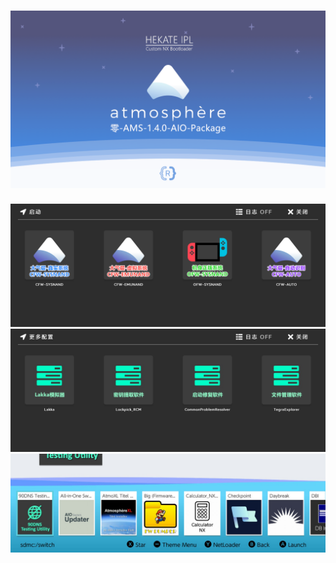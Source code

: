 
![开机图](img/AMS1.4.0.png?raw=true)
=====
![系统引导](img/launch1.png?raw=true)
![系统引导](img/launch2.png?raw=true)
![hbmenu](img/hbmenu1.png?raw=true)
